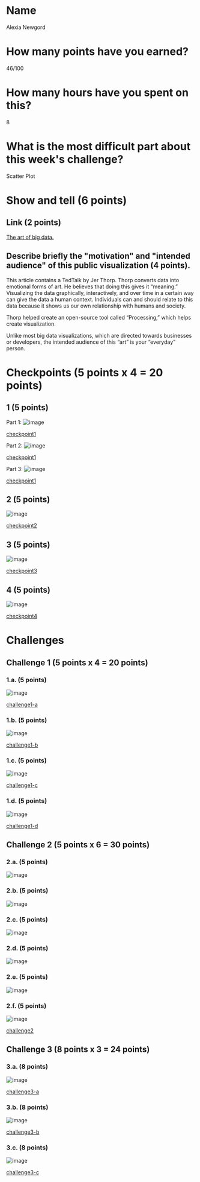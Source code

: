 # Name

Alexia Newgord

# How many points have you earned?

46/100

# How many hours have you spent on this?

8

# What is the most difficult part about this week's challenge?

Scatter Plot

# Show and tell (6 points)

## Link (2 points)

[The art of big data.](http://www.itworld.com/article/2718862/big-data/the-art-of-big-data.html)

## Describe briefly the "motivation" and "intended audience" of this public visualization (4 points).

This article contains a TedTalk by Jer Thorp. Thorp converts data into emotional forms of art.  He believes that doing this gives it “meaning.” Visualizing the data graphically, interactively, and over time in a certain way can give the data a human context.  Individuals can and should relate to this data because it shows us our own relationship with humans and society.

Thorp helped create an open-source tool called “Processing,” which helps create visualization.

Unlike most big data visualizations, which are directed towards businesses or developers, the intended audience of this “art” is your “everyday” person.

# Checkpoints (5 points x 4 = 20 points)

## 1 (5 points)

Part 1:
![image](cp1-1.png?raw=true)

[checkpoint1](cp1-1.html)

Part 2:
![image](cp1-2.png?raw=true)

[checkpoint1](cp1-2.html)

Part 3:
![image](cp1-3.png?raw=true)

[checkpoint1](cp1-3.html)

## 2 (5 points)

![image](cp2.png?raw=true)

[checkpoint2](cp2.html)

## 3 (5 points)

![image](cp3.png?raw=true)

[checkpoint3](cp3.html)

## 4 (5 points)

![image](cp4.png?raw=true)

[checkpoint4](cp4.html)

# Challenges

## Challenge 1 (5 points x 4 = 20 points)

### 1.a. (5 points)

![image](c1a.png?raw=true)

[challenge1-a](c1a.html)

### 1.b. (5 points)

![image](c1b.png?raw=true)

[challenge1-b](c1b.html)

### 1.c. (5 points)

![image](c1c.png?raw=true)

[challenge1-c](c1c.html)

### 1.d. (5 points)

![image](c1d.png?raw=true)

[challenge1-d](c1d.html)

## Challenge 2 (5 points x 6 = 30 points)

### 2.a. (5 points)

![image](c2a.png?raw=true)

### 2.b. (5 points)

![image](c2b.png?raw=true)

### 2.c. (5 points)

![image](c2c.png?raw=true)

### 2.d. (5 points)

![image](c2d.png?raw=true)

### 2.e. (5 points)

![image](c2e.png?raw=true)

### 2.f. (5 points)

![image](c2f.png?raw=true)

[challenge2](c2.html)

## Challenge 3 (8 points x 3 = 24 points)

### 3.a. (8 points)

![image](c3a.png?raw=true)

[challenge3-a](c3a.html)

### 3.b. (8 points)

![image](c3b.png?raw=true)

[challenge3-b](c3b.html)

### 3.c. (8 points)

![image](c3c.png?raw=true)

[challenge3-c](c3c.html)
